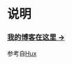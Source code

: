 # 说明

### [我的博客在这里 &rarr;](http://wendydong.github.io)

参考自[Hux](https://github.com/huxpro/huxpro.github.io/)